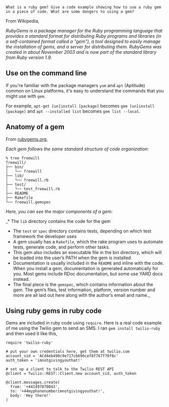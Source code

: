 ```
What is a ruby gem? Give a code example showing how to use a ruby gem in a piece of code. What are some dangers to using a gem?
```

From Wikipedia,

_RubyGems is a package manager for the Ruby programming language that provides a standard format for distributing Ruby programs and libraries (in a self-contained format called a "gem"), a tool designed to easily manage the installation of gems, and a server for distributing them. RubyGems was created in about November 2003 and is now part of the standard library from Ruby version 1.9._

## Use on the command line
If you're familiar with the package managers `yum` and `apt` (Aptitude) common on Linux platforms,  it's easy to understand the commands that you might use with `gem`.

For example, `apt-get [un]install [package]` becomes `gem [un]install [package]` and `apt --installed list` becomes `gem list --local`.

## Anatomy of a gem

From [rubygems.org](http://guides.rubygems.org/what-is-a-gem/),

_Each gem follows the same standard structure of code organization:_

```
% tree freewill
freewill/
├── bin/
│   └── freewill
├── lib/
│   └── freewill.rb
├── test/
│   └── test_freewill.rb
├── README
├── Rakefile
└── freewill.gemspec
```

_Here, you can see the major components of a gem:_

_* The `lib` directory contains the code for the gem
* The `test` or `spec` directory contains tests, depending on which test framework the developer uses
* A gem usually has a `Rakefile`, which the rake program uses to automate tests, generate code, and perform other tasks.
* This gem also includes an executable file in the bin directory, which will be loaded into the user’s PATH when the gem is installed.
* Documentation is usually included in the `README` and inline with the code. When you install a gem, documentation is generated automatically for you. Most gems include RDoc documentation, but some use YARD docs instead.
* The final piece is the `gemspec`, which contains information about the gem. The gem’s files, test information, platform, version number and more are all laid out here along with the author’s email and name._

## Using ruby gems in ruby code

Gems are included in ruby code using `require`. Here is a real code example of me using the Twilio gem to send an SMS. I ran `gem install twilio-ruby` and then used it like this,

```
require 'twilio-ruby'

# put your own credentials here, get them at twilio.com
account_sid = 'ACd4eb490c9e717cb696cef8f767f70f8c'
auth_token = 'imnotgivingyouthat!'

# set up a client to talk to the Twilio REST API
@client = Twilio::REST::Client.new account_sid, auth_token

@client.messages.create(
  from: '+441497870043',
  to: '+44myphonenumberimnotgivingyouthat!',
  body: 'Hey there!'
)
```

